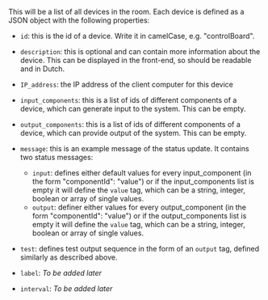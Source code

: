 This will be a list of all devices in the room. Each device is defined as a JSON object with the following properties:

- `id`: this is the id of a device. Write it in camelCase, e.g. "controlBoard".
- `description`: this is optional and can contain more information about the device. This can be displayed in the front-end, so should be readable and in Dutch. 
- `IP_address`: the IP address of the client computer for this device
- `input_components`: this is a list of ids of different components of a device, which can generate input to the system. This can be empty. 
- `output_components`: this is a list of ids of different components of a device, which can provide output of the system. This can be empty. 
- `message`: this is an example message of the status update. It contains two status messages:
    
    - `input`: defines either default values for every input_component (in the form "componentId": "value") or if the input_components list is empty it will define the `value` tag, which can be a string, integer, boolean or array of single values.
    - `output`: definer either values for every output_component (in the form "componentId": "value") or if the output_components list is empty it will define the `value` tag, which can be a string, integer, boolean or array of single values.
- `test`: defines test output sequence in the form of an `output` tag, defined similarly as described above. 
- `label`: *To be added later*
- `interval`: *To be added later*
